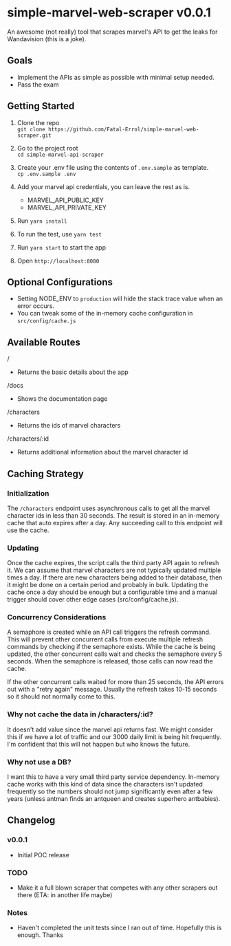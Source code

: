 # simple-marvel-web-scraper v0.0.1

An awesome (not really) tool that scrapes marvel's API to get the leaks for Wandavision (this is a joke).

## Goals
- Implement the APIs as simple as possible with minimal setup needed.
- Pass the exam

## Getting Started

1. Clone the repo  
 `git clone https://github.com/Fatal-Errol/simple-marvel-web-scraper.git`

1. Go to the project root  
`cd simple-marvel-api-scraper`

1. Create your .env file using the contents of `.env.sample` as template.  
`cp .env.sample .env`

1. Add your marvel api credentials, you can leave the rest as is.
    - MARVEL_API_PUBLIC_KEY
    - MARVEL_API_PRIVATE_KEY

1. Run `yarn install`
1. To run the test, use `yarn test`
1. Run `yarn start` to start the app
1. Open `http://localhost:8080`

## Optional Configurations

- Setting NODE_ENV to `production` will hide the stack trace value when an error occurs.
- You can tweak some of the in-memory cache configuration in `src/config/cache.js`


## Available Routes

/
- Returns the basic details about the app

/docs
- Shows the documentation page

/characters
- Returns the ids of marvel characters

/characters/:id
- Returns additional information about the marvel character id

## Caching Strategy

### Initialization
The `/characters` endpoint uses asynchronous calls to get all the marvel character ids in less than 30 seconds.
The result is stored in an in-memory cache that auto expires after a day. Any succeeding call to this endpoint will
use the cache.

### Updating
Once the cache expires, the script calls the third party API again to refresh it. We can assume that marvel 
characters are not typically updated multiple times a day. If there are new 
characters being added to their database, then it might be done on a certain period and probably in bulk. 
Updating the cache once a day should be enough but a configurable time and a manual trigger should cover other 
edge cases (src/config/cache.js).
 
### Concurrency Considerations 
A semaphore is created while an API call triggers the refresh command. This will prevent other concurrent calls 
from execute multiple refresh commands by checking if the semaphore exists. While the cache is being updated,
the other concurrent calls wait and checks the semaphore every 5 seconds. When the semaphore is released, those calls
can now read the cache.

If the other concurrent calls waited for more than 25 seconds, the API errors out with a "retry again" message.
Usually the refresh takes 10-15 seconds so it should not normally come to this.

### Why not cache the data in /characters/:id?
It doesn't add value since the marvel api returns fast. We might consider this
if we have a lot of traffic and our 3000 daily limit is being hit
frequently. I'm confident that this will not happen but who knows the future.

### Why not use a DB?
I want this to have a very small third party service dependency. In-memory cache works with this kind of data since
the characters isn't updated frequently so the numbers should not jump significantly even after a few years
(unless antman finds an antqueen and creates superhero antbabies).

## Changelog
### v0.0.1
- Initial POC release

### TODO
- Make it a full blown scraper that competes with any other scrapers out there (ETA: in another life maybe)

### Notes
- Haven't completed the unit tests since I ran out of time. Hopefully this is enough. Thanks
